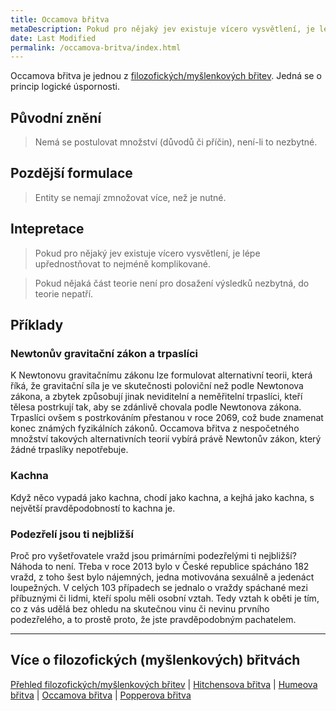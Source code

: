 ```yaml
---
title: Occamova břitva
metaDescription: Pokud pro nějaký jev existuje vícero vysvětlení, je lépe upřednostňovat to nejméně komplikované.
date: Last Modified 
permalink: /occamova-britva/index.html
---
```

Occamova břitva je jednou z [filozofických/myšlenkových břitev](/filozoficke-myslenkove-britvy/). Jedná se o princip logické úspornosti.

## Původní znění
> Nemá se postulovat množství (důvodů či příčin), není-li to nezbytné.

## Pozdější formulace
> Entity se nemají zmnožovat více, než je nutné.

## Intepretace
> Pokud pro nějaký jev existuje vícero vysvětlení, je lépe upřednostňovat to nejméně komplikované.

> Pokud nějaká část teorie není pro dosažení výsledků nezbytná, do teorie nepatří.

## Příklady
### Newtonův gravitační zákon a trpaslíci
K Newtonovu gravitačnímu zákonu lze formulovat alternativní teorii, která říká, že gravitační síla je ve skutečnosti poloviční než podle Newtonova zákona, a zbytek způsobují jinak neviditelní a neměřitelní trpaslíci, kteří tělesa postrkují tak, aby se zdánlivě chovala podle Newtonova zákona. Trpaslíci ovšem s postrkováním přestanou v roce 2069, což bude znamenat konec známých fyzikálních zákonů. Occamova břitva z nespočetného množství takových alternativních teorií vybírá právě Newtonův zákon, který žádné trpaslíky nepotřebuje.

### Kachna
Když něco vypadá jako kachna, chodí jako kachna, a kejhá jako kachna, s největší pravděpodobností to kachna je.

### Podezřelí jsou ti nejbližší
Proč pro vyšetřovatele vražd jsou primárními podezřelými ti nejbližší? Náhoda to není. Třeba v roce 2013 bylo v České republice spácháno 182 vražd, z toho šest bylo nájemných, jedna motivována sexuálně a jedenáct loupežných. V celých 103 případech se jednalo o vraždy spáchané mezi příbuznými či lidmi, kteří spolu měli osobní vztah. Tedy vztah k oběti je tím, co z vás udělá bez ohledu na skutečnou vinu či nevinu prvního podezřelého, a to prostě proto, že jste pravděpodobným pachatelem.

---

## Více o filozofických (myšlenkových) břitvách
[Přehled filozofických/myšlenkových břitev](/filozoficke-myslenkove-britvy/) | [Hitchensova břitva](/hitchensova-britva/) | [Humeova břitva](/humeova-britva/) | [Occamova břitva](/occamova-britva/) | [Popperova břitva](/popperova-britva/)